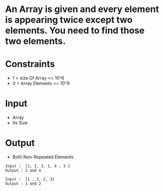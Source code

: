 # An Array is given and every element is appearing twice except two elements. You need to find those two elements.

# Constraints
-  1 < size Of Array <= 10^6
-  0 < Array Elements <= 10^9

# Input
- Array
- Its Size

# Output
- Both Non-Repeated Elements

```
Input :  [1, 2, 3, 1, 4 , 3 ]
Output : 2 and 4

Input :  [1 , 3, 2, 3]
Output : 1 and 2
```

